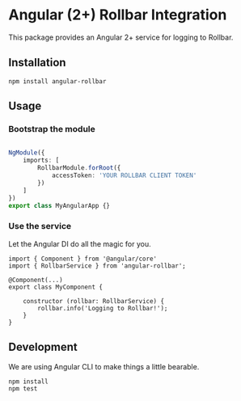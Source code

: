 # Angular (2+) Rollbar Integration

This package provides an Angular 2+ service for logging to Rollbar.

## Installation

    npm install angular-rollbar

## Usage

### Bootstrap the module

```ts

NgModule({
    imports: [
        RollbarModule.forRoot({
            accessToken: 'YOUR ROLLBAR CLIENT TOKEN'
        })
    ]
})
export class MyAngularApp {}

```

### Use the service

Let the Angular DI do all the magic for you.

```
import { Component } from '@angular/core'
import { RollbarService } from 'angular-rollbar';

@Component(...)
export class MyComponent {

    constructor (rollbar: RollbarService) {
        rollbar.info('Logging to Rollbar!');
    }
}
```

## Development

We are using Angular CLI to make things a little bearable.

```sh
npm install
npm test
```

